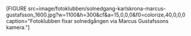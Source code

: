 [FIGURE src=image/fotoklubben/solnedgang-karlskrona-marcus-gustafsson_1600.jpg?w=1100&h=300&cf&a=15,0,0,0&f0=colorize,40,0,0,0 caption="Fotoklubben fixar solnedgången via Marcus Gustafssons kamera."]
